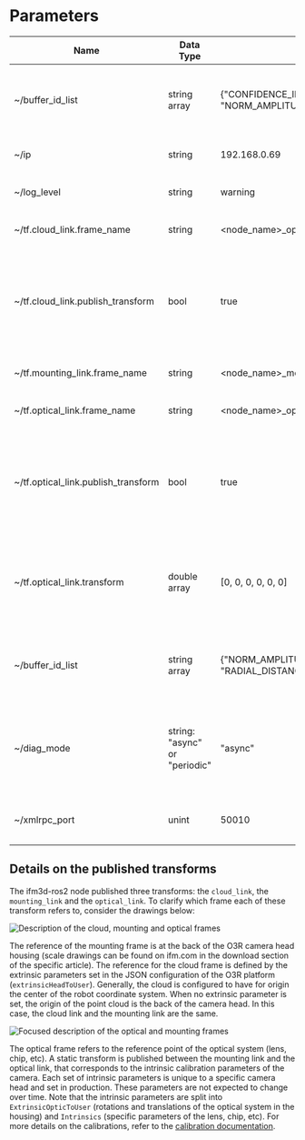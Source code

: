 # Parameters
| Name                     | Data Type | Default Value | Description  |
| ------------------------ | --------- | ------------- | ------------ |
| ~/buffer_id_list | string array  |     {"CONFIDENCE_IMAGE","EXTRINSIC_CALIB","JPEG_IMAGE" "NORM_AMPLITUDE_IMAGE","RADIAL_DISTANCE_IMAGE","RGB_INFO","XYZ"}|  List of buffer_id strings denoting the wanted buffers.|
| ~/ip | string    | 192.168.0.69  | The ip address of the camera. |
| ~/log_level| string | warning| ifm3d-ros2 node logging level.  |
| ~/tf.cloud_link.frame_name | string |  <node_name>_optical_link | Name for the point cloud frame. |
| ~/tf.cloud_link.publish_transform | bool | true | Whether the transform from the cameras mounting point to the point cloud center should be published. |
| ~/tf.mounting_link.frame_name | string | <node_name>_mounting_link | Name for the mounting point frame. |
| ~/tf.optical_link.frame_name | string | <node_name>_optical_link | Name for the point optical frame. |
| ~/tf.optical_link.publish_transform | bool | true | Whether the transform from the cameras mounting point to the point optical center should be published. |
| ~/tf.optical_link.transform | double array | [0, 0, 0, 0, 0, 0] | Static transform from mounting link to optical link, as [x, y, z, rot_x, rot_y, rot_z] |
| ~/buffer_id_list | string array | {"NORM_AMPLITUDE_IMAGE", "CONFIDENCE_IMAGE", JPEG_IMAGE", "RADIAL_DISTANCE_IMAGE", "XYZ", "EXTRINSIC_CALIB", } | List of buffer_id strings denoting the wanted buffers. |
| ~/diag_mode | string: "async" or "periodic" | "async" | Diagnostic mode: asynchronous monitoring ("async") or periodic polling ("periodic"). |
| ~/xmlrpc_port| unint | 50010 | TCP port the on-camera xmlrpc server is listening on |

## Details on the published transforms

The ifm3d-ros2 node published three transforms: the `cloud_link`, the `mounting_link` and the `optical_link`. To clarify which frame each of these transform refers to, consider the drawings below:

![Description of the cloud, mounting and optical frames](figures/transforms-1.png)


The reference of the mounting frame is at the back of the O3R camera head housing (scale drawings can be found on ifm.com in the download section of the specific article). The reference for the cloud frame is defined by the extrinsic parameters set in the JSON configuration of the O3R platform (`extrinsicHeadToUser`). Generally, the cloud is configured to have for origin the center of the robot coordinate system. When no extrinsic parameter is set, the origin of the point cloud is the back of the camera head. In this case, the cloud link and the mounting link are the same.

![Focused description of the optical and mounting frames](figures/transforms-2.png)

The optical frame refers to the reference point of the optical system (lens, chip, etc). A static transform is published between the mounting link and the optical link, that corresponds to the intrinsic calibration parameters of the camera. Each set of intrinsic parameters is unique to a specific camera head and set in production. These parameters are not expected to change over time.
Note that the intrinsic parameters are split into `ExtrinsicOpticToUser` (rotations and translations of the optical system in the housing) and `Intrinsics` (specific parameters of the lens, chip, etc). For more details on the calibrations, refer to the [calibration documentation](https://ifm3d.com/latest/CalibrationRoutines/index_calibrations.html).
